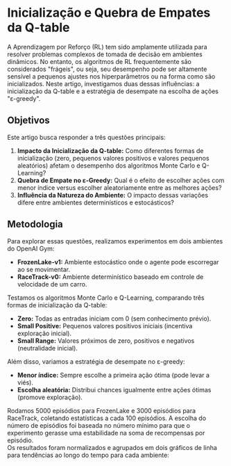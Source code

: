 # Inicialização e Quebra de Empates da Q-table

A Aprendizagem por Reforço (RL) tem sido amplamente utilizada para resolver problemas complexos de tomada de decisão em ambientes dinâmicos. No entanto, os algoritmos de RL frequentemente são considerados "frágeis", ou seja, seu desempenho pode ser altamente sensível a pequenos ajustes nos hiperparâmetros ou na forma como são inicializados. Neste artigo, investigamos duas dessas influências: a inicialização da Q-table e a estratégia de desempate na escolha de ações "ε-greedy".   

## Objetivos
Este artigo busca responder a três questões principais:   
1. **Impacto da Inicialização da Q-table:** Como diferentes formas de inicialização (zero, pequenos valores positivos e valores pequenos aleatórios) afetam o desempenho dos algoritmos Monte Carlo e Q-Learning?
2. **Quebra de Empate no ε-Greedy:** Qual é o efeito de escolher ações com menor índice versus escolher aleatoriamente entre as melhores ações?
3. **Influência da Natureza do Ambiente:** O impacto dessas variações difere entre ambientes determinísticos e estocásticos?

## Metodologia
Para explorar essas questões, realizamos experimentos em dois ambientes do OpenAI Gym:
- **FrozenLake-v1:** Ambiente estocástico onde o agente pode escorregar ao se movimentar.
- **RaceTrack-v0:** Ambiente determinístico baseado em controle de velocidade de um carro.

Testamos os algoritmos Monte Carlo e Q-Learning, comparando três formas de inicialização da Q-table:
- **Zero:** Todas as entradas iniciam com 0 (sem conhecimento prévio).
- **Small Positive:** Pequenos valores positivos iniciais (incentiva exploração inicial).
- **Small Range:** Valores próximos de zero, positivos e negativos (neutralidade inicial).

Além disso, variamos a estratégia de desempate no ε-greedy:
- **Menor índice:** Sempre escolhe a primeira ação ótima (pode levar a viés).
- **Escolha aleatória:** Distribui chances igualmente entre ações ótimas (promove exploração).

Rodamos 5000 episódios para FrozenLake e 3000 episódios para RaceTrack, coletando estatísticas a cada 100 episódios. A escolha do número de episódios foi baseada no número mínimo para que o experimento gerasse uma estabilidade na soma de recompensas por episódio.   
Os resultados foram normalizados e agrupados em dois gráficos de linha para tendências ao longo do tempo para cada ambiente:
